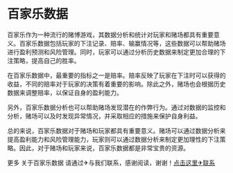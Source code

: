 # 百家乐数据

百家乐作为一种流行的赌博游戏，其数据分析和统计对玩家和赌场都具有重要意义。百家乐数据包括玩家的下注记录、赔率、输赢情况等，这些数据可以帮助赌场进行盈利预测和风险管理。同时，玩家可以通过分析历史数据来制定更加合理的下注策略，提高自己的胜率。

在百家乐数据中，最重要的指标之一是赔率。赔率反映了玩家在下注时可以获得的收益，不同的赔率对于玩家的决策有着重要的影响。除此之外，赌场也会根据历史数据来调整赔率，以保证自身的盈利能力。

另外，百家乐数据分析也可以帮助赌场发现潜在的作弊行为。通过对数据的监控和分析，赌场可以及时发现异常情况，并采取相应的措施来保护自身利益。

总的来说，百家乐数据对于赌场和玩家都具有重要意义。赌场可以通过数据分析来提高盈利能力和风险管理能力，玩家则可以通过数据分析来制定更加理性的下注策略。因此，对于赌场和玩家来说，百家乐数据都是非常宝贵的资源。

更多 关于百家乐数据 请通过✈与我们联系，感谢阅读，谢谢！[点击这里✈联系](https://t.me/LM999bot)